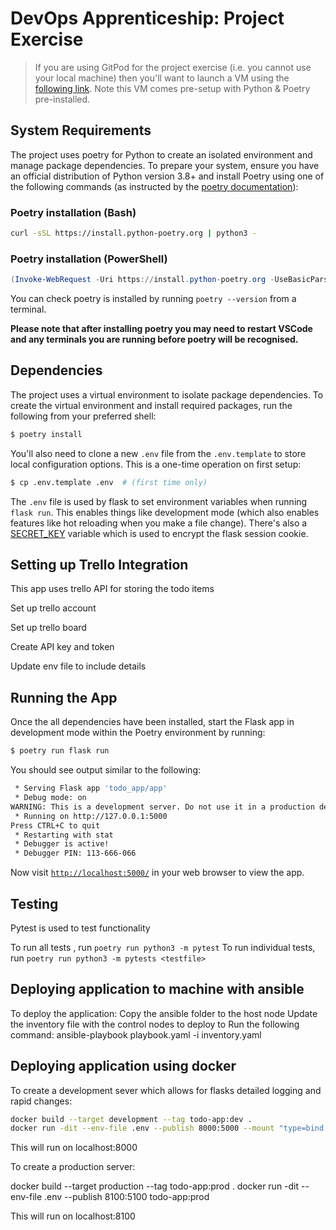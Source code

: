 # DevOps Apprenticeship: Project Exercise

> If you are using GitPod for the project exercise (i.e. you cannot use your local machine) then you'll want to launch a VM using the [following link](https://gitpod.io/#https://github.com/CorndelWithSoftwire/DevOps-Course-Starter). Note this VM comes pre-setup with Python & Poetry pre-installed.

## System Requirements

The project uses poetry for Python to create an isolated environment and manage package dependencies. To prepare your system, ensure you have an official distribution of Python version 3.8+ and install Poetry using one of the following commands (as instructed by the [poetry documentation](https://python-poetry.org/docs/#system-requirements)):

### Poetry installation (Bash)

```bash
curl -sSL https://install.python-poetry.org | python3 -
```

### Poetry installation (PowerShell)

```powershell
(Invoke-WebRequest -Uri https://install.python-poetry.org -UseBasicParsing).Content | py -
```

You can check poetry is installed by running `poetry --version` from a terminal.

**Please note that after installing poetry you may need to restart VSCode and any terminals you are running before poetry will be recognised.**

## Dependencies

The project uses a virtual environment to isolate package dependencies. To create the virtual environment and install required packages, run the following from your preferred shell:

```bash
$ poetry install
```

You'll also need to clone a new `.env` file from the `.env.template` to store local configuration options. This is a one-time operation on first setup:

```bash
$ cp .env.template .env  # (first time only)
```

The `.env` file is used by flask to set environment variables when running `flask run`. This enables things like development mode (which also enables features like hot reloading when you make a file change). There's also a [SECRET_KEY](https://flask.palletsprojects.com/en/2.3.x/config/#SECRET_KEY) variable which is used to encrypt the flask session cookie.


## Setting up Trello Integration 

This app uses trello API for storing the todo items

Set up trello account

Set up trello board 

Create API key and token

Update env file to include details

## Running the App

Once the all dependencies have been installed, start the Flask app in development mode within the Poetry environment by running:
```bash
$ poetry run flask run
```

You should see output similar to the following:
```bash
 * Serving Flask app 'todo_app/app'
 * Debug mode: on
WARNING: This is a development server. Do not use it in a production deployment. Use a production WSGI server instead.
 * Running on http://127.0.0.1:5000
Press CTRL+C to quit
 * Restarting with stat
 * Debugger is active!
 * Debugger PIN: 113-666-066
```
Now visit [`http://localhost:5000/`](http://localhost:5000/) in your web browser to view the app.


## Testing

Pytest is used to test functionality

To run all tests , run `poetry run python3 -m pytest`
To run individual tests, run `poetry run python3 -m pytests <testfile>`

## Deploying application to machine with ansible

To deploy the application:
Copy the ansible folder to the host node
Update the inventory file with the control nodes to deploy to
Run the following command:
    ansible-playbook playbook.yaml -i inventory.yaml

## Deploying application using docker

To create a development sever which allows for flasks detailed logging and rapid changes:

```bash
docker build --target development --tag todo-app:dev .
docker run -dit --env-file .env --publish 8000:5000 --mount "type=bind,source=$(pwd)/todo_app,target=/todo-app/todo_app" todo-app:dev
```

This will run on localhost:8000

To create a production server:

docker build --target production --tag todo-app:prod .
docker run -dit --env-file .env --publish 8100:5100 todo-app:prod

This will run on localhost:8100